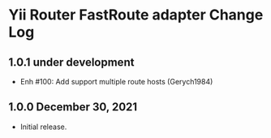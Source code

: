 # Yii Router FastRoute adapter Change Log

## 1.0.1 under development

- Enh #100: Add support multiple route hosts (Gerych1984)

## 1.0.0 December 30, 2021

- Initial release.

